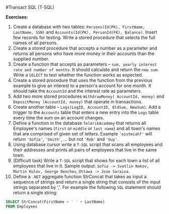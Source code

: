 #Transact SQL (T-SQL)

**Exercises:**

01. Create a database with two tables: ``Persons(Id(PK), FirstName, LastName, SSN)`` and ``Accounts(Id(PK), PersonId(FK), Balance)``. Insert few records for testing. Write a stored procedure that selects the full names of all persons.
02. Create a stored procedure that accepts a number as a parameter and returns all persons who have more money in their accounts than the supplied number.
03. Create a function that accepts as parameters – ``sum, yearly interest rate and number of months``. It should calculate and return the ``new sum``. Write a ``SELECT`` to test whether the function works as expected.
04. Create a stored procedure that uses the function from the previous example to give an interest to a person's account for one month. It should take the ``AccountId`` and the interest rate as parameters.
05. Add two more stored procedures ``WithdrawMoney( AccountId, money)`` and ``DepositMoney (AccountId, money)`` that operate in transactions.
06. Create another table – ``Logs(LogID, AccountID, OldSum, NewSum)``. Add a trigger to the ``Accounts`` table that enters a new entry into the ``Logs`` table every time the sum on an account changes.
07. Define a function in the database ``TelerikAcademy`` that returns all Employee's names (``first`` or ``middle`` or ``last name``) and all town's names that are comprised of given set of letters. Example ``'oistmiahf'`` will return ``'Sofia'``, ``'Smith'``, … but not ``'Rob'`` and ``'Guy'``.
08. Using database cursor write a ``T-SQL`` script that scans all employees and their addresses and prints all pairs of employees that live in the same town.
09. (Difficult task) Write a ``T-SQL`` script that shows for each town a list of all employees that live in it. Sample output: ``Sofia -> Svetlin Nakov, Martin Kulov, George Denchev``, ``Ottawa -> Jose Saraiva``.
10. Define a ``.NET`` aggregate function StrConcat that takes as input a sequence of strings and return a single string that consists of the input strings separated by ','. For example the following ``SQL`` statement should return a single string:
```SQL
SELECT StrConcat(FirstName + ' ' + LastName)
FROM Employees
```
